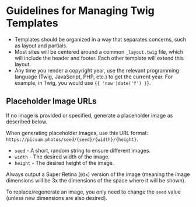 # Guidelines for Managing Twig Templates

- Templates should be organized in a way that separates concerns, such as layout and partials.
- Most sites will be centered around a common `_layout.twig` file, which will include the header and footer. Each other template will extend this layout.
- Any time you render a copyright year, use the relevant programming language (Twig, JavaScript, PHP, etc.) to get the current year. For example, in Twig, you would use `{{ 'now'|date('Y') }}`.

## Placeholder Image URLs

If no image is provided or specified, generate a placeholder image as described below.

When generating placeholder images, use this URL format: `https://picsum.photos/seed/{seed}/{width}/{height}`.

- `seed` - A short, random string to ensure different images.
- `width` - The desired width of the image.
- `height` - The desired height of the image.

Always output a Super Retina (`@3x`) version of the image (meaning the image dimensions will be 3x the dimensions of the space where it will be shown).

To replace/regenerate an image, you only need to change the `seed` value (unless new dimensions are also desired).
